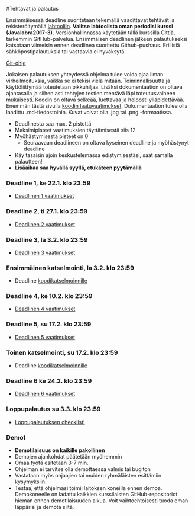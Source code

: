 ﻿#Tehtävät ja palautus

Ensimmäisessä deadline suoritetaan tekemällä vaadittavat tehtävät ja rekisteröitymällä [labtooliin](http://tktl-labtool.herokuapp.com/register). **Valitse labtoolista oman periodisi kurssi (Javalabra2017-3).** Versionhallinnassa käytetään tällä kurssilla Gittiä, tarkemmin GitHub-palvelua. Ensimmäisen deadlinen jälkeen palautukseksi katsotaan viimeisin ennen deadlinea suoritettu Github-pushaus. Erillisiä sähköpostipalautuksia tai vastaavia ei hyväksytä.

[Git-ohje](Git-ohje.md)

Jokaisen palautuksen yhteydessä ohjelma tulee voida ajaa ilman virheilmoituksia, vaikka se ei tekisi vielä mitään. Toiminnallisuutta ja käyttöliittymää toteutetaan pikkuhiljaa. Lisäksi dokumentaation on oltava ajantasalla ja siihen asti tehtyjen testien mentävä läpi toteutusvaiheen mukaisesti. Koodin on oltava selkeää, luettavaa ja helposti ylläpidettävää. Enemmän tästä sivulla [koodin laatuvaatimukset](Koodin-laatuvaatimukset.md). Dokumentaation tulee olla laadittu .md-tiedostoihin. Kuvat voivat olla .jpg tai .png -formaatissa.

* Deadlinesta saa max. 2 pistettä
* Maksimipisteet vaatimuksien täyttämisestä siis 12
* Myöhästymisestä pisteet on 0
  * Seuraavaan deadlineen on oltava kyseinen deadline ja myöhästynyt deadline
* Käy tasaisin ajoin keskustelemassa edistymisestäsi, saat samalla palautteen!
* **Lisäaikaa saa hyvällä syyllä, etukäteen pyytämällä**

### Deadline 1, ke 22.1. klo 23:59
* [Deadlinen 1 vaatimukset](Deadline-1.md)

### Deadline 2, ti 27.1. klo 23:59
* [Deadlinen 2 vaatimukset](Deadline-2.md)

### Deadline 3, la 3.2. klo 23:59
* [Deadlinen 3 vaatimukset](Deadline-3.md)

### Ensimmäinen katselmointi, la 3.2. klo 23:59
* Deadline [koodikatselmoinnille](Koodikatselmointi.md)

### Deadline 4, ke 10.2. klo 23:59
* [Deadlinen 4 vaatimukset](Deadline-4.md)

### Deadline 5, su 17.2. klo 23:59
* [Deadlinen 5 vaatimukset](Deadline-5.md)

### Toinen katselmointi, su 17.2. klo 23:59
* Deadline [koodikatselmoinnille](Koodikatselmointi.md)

### Deadline 6 ke 24.2. klo 23:59
* [Deadlinen 6 vaatimukset](Deadline-6.md)

### Loppupalautus su 3.3. klo 23:59
* [Loppupalautuksen checklist!](Deadline-loppupalautus.md)

### Demot

* **Demotilaisuus on kaikille pakollinen**
* Demojen ajankohdat päätetään myöhemmin
* Omaa työtä esitetään 3-7 min.
* Ohjelman ei tarvitse olla demottaessa valmis tai bugiton
* Vastataan myös ohjaajien tai muiden ryhmäläisten esittämiin kysymyksiin.
* Testaa, että ohjelmasi toimii laitoksen koneilla ennen demoa. Demokoneelle on ladattu kaikkien kurssilaisten GitHub-repositoriot hieman ennen demotilaisuuden alkua. Voit vaihtoehtoisesti tuoda oman läppärisi ja demota siltä.

